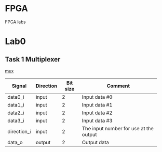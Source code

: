 # FPGA

FPGA labs

# Lab0

## Task 1 Multiplexer
[mux](./mux/)

| Signal      | Direction | Bit size | Comment                                |
|-------------|-----------|----------|----------------------------------------|
| data0_i     | input     | 2        | Input data #0                          |
| data1_i     | input     | 2        | Input data #1                          |
| data2_i     | input     | 2        | Input data #2                          |
| data3_i     | input     | 2        | Input data #3                          |
| direction_i | input     | 2        | The input number for use at the output |
| data_o      | output    | 2        | Output data                            |
